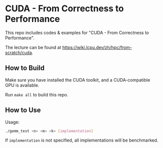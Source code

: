 # CUDA - From Correctness to Performance

This repo includes codes & examples for "CUDA - From Correctness to Performance".

The lecture can be found at https://wiki.lcpu.dev/zh/hpc/from-scratch/cuda.

## How to Build

Make sure you have installed the CUDA toolkit, and a CUDA-compatible GPU is available.

Run `make all` to build this repo.

## How to Use

Usage:

```bash
./gemm_test <n> <m> <k> [implementation]
```

If `implementation` is not specified, all implementations will be benchmarked.

